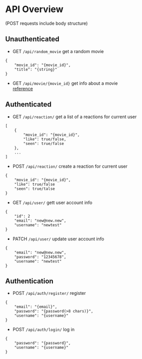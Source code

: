 # API Overview
(POST requests include body structure)
## Unauthenticated
- GET `/api/random_movie` get a random movie
```
{
    "movie_id": "{movie_id}",
    "title": "{string}"
}
```
- GET `/api/movie/{movie_id}` get info about a movie   
[reference](https://developers.themoviedb.org/3/movies/get-movie-details)

## Authenticated
- GET  `/api/reaction/` get a list of a reactions for current user
```
[
    {
        "movie_id": "{movie_id}",
        "like": true/false,
        "seen": true/false
    },
    ...
]
```
- POST `/api/reaction/` create a reaction for current user
```
{
    "movie_id": "{movie_id}",
    "like": true/false
    "seen": true/talse
}
```
- GET `/api/user/` gett user account info
```
{
    "id": 2
    "email": "new@new.new",
    "username": "newtest"
}
```
- PATCH `/api/user/` update user account info
```
{
    "email": "new@new.new",
    "password": "12345678",
    "username": "newtest"
}
```

## Authentication
- POST `/api/auth/register/` register 
```
{
    "email": "{email}",
    "password": "{password(>8 chars)}",
    "username": "{username}"
}
```
- POST `/api/auth/login/` log in
```
{
    "password": "{password}",
    "username": "{username}"
}
```
